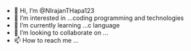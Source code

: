 - 👋 Hi, I’m @NIrajanTHapa123
- 👀 I’m interested in ...coding programming and technologies
- 🌱 I’m currently learning ...c language
- 💞️ I’m looking to collaborate on ...
- 📫 How to reach me ...

<!---
NIrajanTHapa123/NIrajanTHapa123 is a ✨ special ✨ repository because its `README.md` (this file) appears on your GitHub profile.
You can click the Preview link to take a look at your changes.
--->
